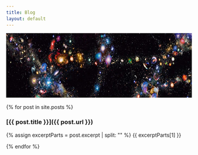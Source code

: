 ```yaml
---
title: Blog
layout: default
---
```


<div title="Meet the BOSS, the Largest Structure in the Universe (https://www.smithsonianmag.com/smart-news/meet-boss-largest-structure-universe-180958378/) 🤯 Talk about fullest feeling of the sublime!">
<img src="assets/images/boss.jpg" width="100%" height="175px"/>
</div>

{% for post in site.posts %}
### [{{ post.title }}]({{ post.url }})

{% assign excerptParts = post.excerpt | split: "<!-- excerpt-start -->" %}
{{ excerptParts[1] }}

{% endfor %}
